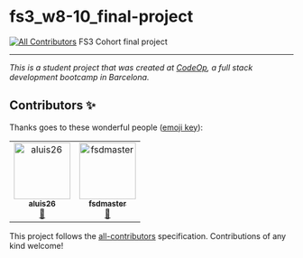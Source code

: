 # fs3_w8-10_final-project
[![All Contributors](https://img.shields.io/badge/all_contributors-2-orange.svg?style=flat-square)](#contributors)
FS3 Cohort final project

---
_This is a student project that was created at [CodeOp](http://codeop.tech), a full stack development bootcamp in Barcelona._

## Contributors ✨

Thanks goes to these wonderful people ([emoji key](https://allcontributors.org/docs/en/emoji-key)):

<!-- ALL-CONTRIBUTORS-LIST:START - Do not remove or modify this section -->
<!-- prettier-ignore -->
<table>
  <tr>
    <td align="center"><a href="https://github.com/aluis26"><img src="https://avatars3.githubusercontent.com/u/44193260?v=4" width="100px;" alt="aluis26"/><br /><sub><b>aluis26</b></sub></a><br /><a href="https://github.com/CodeOp-tech/fs3_w8-10_final-project/commits?author=aluis26" title="Documentation">📖</a></td>
    <td align="center"><a href="https://github.com/fsdmaster"><img src="https://avatars2.githubusercontent.com/u/27401983?v=4" width="100px;" alt="fsdmaster"/><br /><sub><b>fsdmaster</b></sub></a><br /><a href="https://github.com/CodeOp-tech/fs3_w8-10_final-project/commits?author=fsdmaster" title="Documentation">📖</a></td>
  </tr>
</table>

<!-- ALL-CONTRIBUTORS-LIST:END -->

This project follows the [all-contributors](https://github.com/all-contributors/all-contributors) specification. Contributions of any kind welcome!